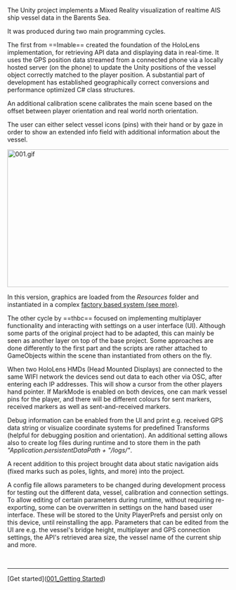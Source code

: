 The Unity project implements a Mixed Reality visualization of realtime AIS ship vessel data in the Barents Sea.

It was produced during two main programming cycles.

The first from ==Imable== created the foundation of the HoloLens implementation, for retrieving API data and displaying data in real-time. It uses the GPS position data streamed from a connected phone via a locally hosted server (on the phone) to update the Unity positions of the vessel object correctly matched to the player position. A substantial part of development has established geographically correct conversions and performance optimized C# class structures.

An additional calibration scene calibrates the main scene based on the offset between player orientation and real world north orientation.

The user can either select vessel icons (pins) with their hand or by gaze in order to show an extended info field with additional information about the vessel.

<img src="../_resources/001.gif" alt="001.gif" width="749" height="313" class="jop-noMdConv">

In this version, graphics are loaded from the *Resources* folder and instantiated in a complex [factory based system (see more)](../DOCUMENTATION/Scripts&Functions/factory%20based%20system.md).

The other cycle by ==thbc== focused on implementing multiplayer functionality and interacting with settings on a user interface (UI). Although some parts of the original project had to be adapted, this can mainly be seen as another layer on top of the base project. Some approaches are done differently to the first part and the scripts are rather attached to GameObjects within the scene than instantiated from others on the fly.

When two HoloLens HMDs (Head Mounted Displays) are connected to the same WIFI network the devices send out data to each other via OSC, after entering each IP addresses. This will show a cursor from the other players hand pointer. If MarkMode is enabled on both devices, one can mark vessel pins for the player, and there will be different colours for sent markers, received markers as well as sent-and-received markers.

Debug information can be enabled from the UI and print e.g. received GPS data string or visualize coordinate systems for predefined Transforms (helpful for debugging position and orientation). An additional setting allows also to create log files during runtime and to store them in the path *"Application.persistentDataPath + "/logs/"*.

A recent addition to this project brought data about static navigation aids (fixed marks such as poles, lights, and more) into the project.

A config file allows parameters to be changed during development process for testing out the different data, vessel, calibration and connection settings. To allow editing of certain parameters during runtime, without requiring re-exporting, some can be overwritten in settings on the hand based user interface. These will be stored to the Unity PlayerPrefs and persist only on this device, until reinstalling the app. Parameters that can be edited from the UI are e.g. the vessel's bridge height, multiplayer and GPS connection settings, the API's retrieved area size, the vessel name of the current ship and more.

&nbsp;

* * *

[Get started]([001_Getting Started](:/5c5002eaf7d048e980c535d046c7bab4))